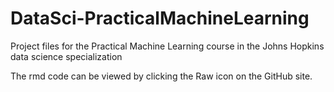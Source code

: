 DataSci-PracticalMachineLearning
================================

Project files for the Practical Machine Learning course in the Johns Hopkins data science specialization

The rmd code can be viewed by clicking the Raw icon on the GitHub site.

